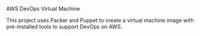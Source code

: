 AWS DevOps Virtual Machine

This project uses Packer and Puppet to create a virtual machine image with pre-installed tools to support DevOps on AWS.